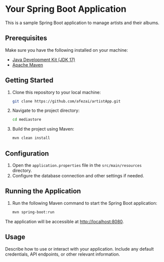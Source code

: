 # Your Spring Boot Application

This is a sample Spring Boot application to manage artists and their albums.

## Prerequisites

Make sure you have the following installed on your machine:

- [Java Development Kit (JDK 17)](https://www.oracle.com/java/technologies/javase-downloads.html)
- [Apache Maven](https://maven.apache.org/download.cgi)

## Getting Started

1. Clone this repository to your local machine:

    ```bash
    git clone https://github.com/afezai/artistApp.git
    ```

2. Navigate to the project directory:

    ```bash
    cd mediastore
    ```

3. Build the project using Maven:

    ```bash
    mvn clean install
    ```

## Configuration

1. Open the `application.properties` file in the `src/main/resources` directory.
2. Configure the database connection and other settings if needed.

## Running the Application

1. Run the following Maven command to start the Spring Boot application:

    ```bash
    mvn spring-boot:run
    ```

The application will be accessible at [http://localhost:8080](http://localhost:8080).

## Usage

Describe how to use or interact with your application. Include any default credentials, API endpoints, or other relevant information.


